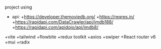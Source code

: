 project using
- api:
+https://developer.themoviedb.org/
+https://reqres.in/
+https://rapidapi.com/DataCrawler/api/imdb188/
+https://rapidapi.com/apidojo/api/imdb8/


+vite
+tailwind
+flowbite
+redux toolkit
+axios
+swiper 
+React router v6
+mui
+radix